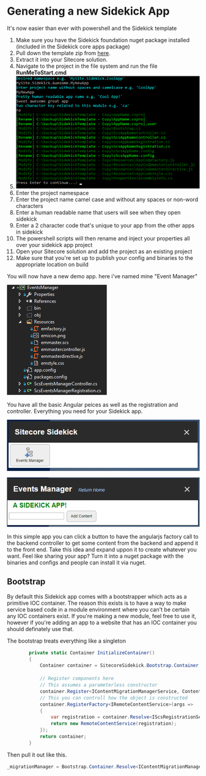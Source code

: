 # Generating a new Sidekick App

It's now easier than ever with powershell and the Sidekick template

1. Make sure you have the Sidekick foundation nuget package installed (included in the Sidekick core apps package)
1. Pull down the template zip from [here](https://github.com/JeffDarchuk/SitecoreSidekick/raw/master/doc/SidekickTemplate.zip).
1. Extract it into your Sitecore solution.
1. Navigate to the project in the file system and run the file **RunMeToStart.cmd**
1. ![Console Window](SidekickConsole.png)
1. Enter the project namespace
1. Enter the project name camel case and without any spaces or non-word characters
1. Enter a human readable name that users will see when they open sidekick
1. Enter a 2 character code that's unique to your app from the other apps in sidekick
1. The powershell scripts will then rename and inject your properties all over your sidekick app project
1. Open your Sitecore solution and add the project as an existing project
1. Make sure that you're set up to publish your config and binaries to the appropriate location on build

You will now have a new demo app.  here i've named mine "Event Manager"

![New App Project](NewAppProject.png)

You have all the basic Angular peices as well as the registration and controller.  Everything you need for your Sidekick app.


![New App](NewApp.png)

![New App Running](NewAppRunning.png)

In this simple app you can click a button to have the angularjs factory call to the backend controller to get some content from the backend and append it to the front end.
Take this idea and expand uppon it to create whatever you want.  Feel like sharing your app?  Turn it into a nuget package with the binaries and configs and people can install it via nuget.

## Bootstrap
By default this Sidekick app comes with a bootstrapper which acts as a primitive IOC container.  The reason this exists is to have a way to make service based code in a module environment where you can't be certain any IOC containers exist.  If you're making a new module, feel free to use it, however if you're adding an app to a website that has an IOC container you should definately use that.

The bootstrap treats everything like a singleton
```csharp
		private static Container InitializeContainer()
		{
			Container container = SitecoreSidekick.Bootstrap.Container;

			// Register components here
			// This assumes a parameterless constructor
			container.Register<IContentMigrationManagerService, ContentMigrationManagerService>();
			// This you can controll how the object is constructed
			container.RegisterFactory<IRemoteContentService>(args =>
			{
				var registration = container.Resolve<IScsRegistrationService>();
				return new RemoteContentService(registration);
			});
			return container;
		}
```

Then pull it out like this.

```csharp
_migrationManager = Bootstrap.Container.Resolve<IContentMigrationManagerService>();
```
